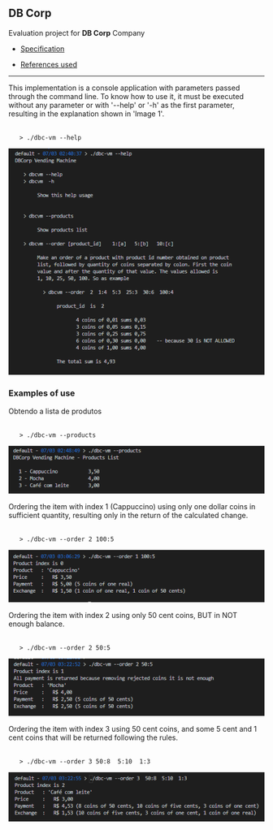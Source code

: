 ## **DB Corp**

Evaluation project for **DB Corp** Company

- [Specification](documents/DBCorp%20-%20Teste%20de%20recrutamento.pdf)

- [References used](documents/references.md)
  
  
-----

This implementation is a console application with parameters passed through the command line. To know how to use it, it must be executed without any parameter or with '--help' or '-h' as the first parameter, resulting in the explanation shown in 'Image 1'.  

 ```

    > ./dbc-vm --help
 
 ```

 ![Image 1](screenshots/image-01.png)  
  
  
    
 ### Examples of use

 Obtendo a lista de produtos

 ```

    > ./dbc-vm --products

 ```

 ![Image 2](screenshots/image-02.png)  
 
   
   

Ordering the item with index 1 (Cappuccino) using only one dollar coins in sufficient quantity, resulting only in the return of the calculated change.  

 ```

    > ./dbc-vm --order 2 100:5

 ```
 ![Image 3](screenshots/image-03.png)
 
 

Ordering the item with index 2 using only 50 cent coins, BUT in NOT enough balance.

 ```

    > ./dbc-vm --order 2 50:5

 ```
 ![Image 4](screenshots/image-04.png)


Ordering the item with index 3 using 50 cent coins, and some 5 cent and 1 cent coins that will be returned following the rules.

 ```

    > ./dbc-vm --order 3 50:8  5:10  1:3

 ```
 ![Image 5](screenshots/image-05.png)



 
 

